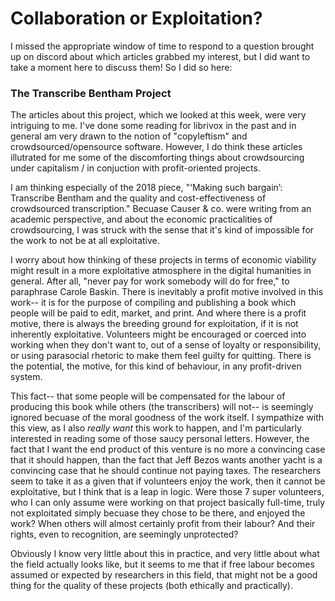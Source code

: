 # Collaboration or Exploitation? 

I missed the appropriate window of time to respond to a question brought up on discord about which 
articles grabbed my interest, but I did want to take a moment here to discuss them! So I did so here: 

### The Transcribe Bentham Project

The articles about this project, which we looked at this week, were very intriguing to me. 
I've done some reading for librivox in the past and in general am very drawn to the notion of "copyleftism" and crowdsourced/opensource software. However, I do think these articles illutrated for me some of the discomforting things about crowdsourcing under capitalism / in conjuction with profit-oriented projects.

I am thinking especially of the 2018 piece, "‘Making such bargain’: Transcribe Bentham and the quality and cost-effectiveness of crowdsourced transcription." Becuase Causer & co. were writing from an academic perspective, and about the economic practicalities of crowdsourcing, I was struck with the sense that it's kind of impossible for the work to not be at all exploitative. 

I worry about how thinking of these projects in terms of economic viability might result in a more exploitative atmosphere in the digital humanities in general. After all, "never pay for work somebody will do for free," to paraphrase Carole Baskin. There is inevitably a profit motive involved in this work-- it is for the purpose of compiling and publishing a book which people will be paid to edit, market, and print. And where there is a profit motive, there is always the breeding ground for exploitation, if it is not inherently exploitative. Volunteers might be encouraged or coerced into working when they don't want to, out of a sense of loyalty or responsibility, or using parasocial rhetoric to make them feel guilty for quitting. There is the potential, the motive, for this kind of behaviour, in any profit-driven system. 

This fact-- that some people will be compensated for the labour of producing this book while others (the transcribers) will not-- is seemingly ignored becuase of the moral goodness of the work itself. I sympathize with this view, as I also *really want* this work to happen, and I'm particularly interested in reading some of those saucy personal letters. However, the fact that I want the end product of this venture is no more a convincing case that it should happen, than the fact that Jeff Bezos wants another yacht is a convincing case that he should continue not paying taxes. The researchers seem to take it as a given that if volunteers enjoy the work, then it cannot be exploitative, but I think that is a leap in logic. Were those 7 super volunteers, who I can only assume were working on that project basically full-time, truly not exploitated simply becuase they chose to be there, and enjoyed the work? When others will almost certainly profit from their labour? And their rights, even to recognition, are seemingly unprotected? 

Obviously I know very little about this in practice, and very little about what the field actually looks like, 
but it seems to me that if free labour becomes assumed or expected by researchers in this field, that might not be a good thing for the quality of these projects (both ethically and practically). 

